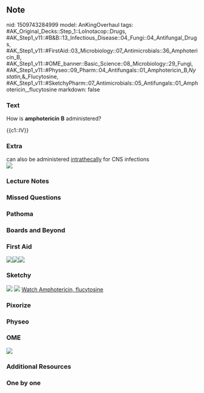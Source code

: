 ## Note
nid: 1509743284999
model: AnKingOverhaul
tags: #AK_Original_Decks::Step_1::Lolnotacop::Drugs, #AK_Step1_v11::#B&B::13_Infectious_Disease::04_Fungi::04_Antifungal_Drugs, #AK_Step1_v11::#FirstAid::03_Microbiology::07_Antimicrobials::36_Amphotericin_B, #AK_Step1_v11::#OME_banner::Basic_Science::08_Microbiology::29_Fungi, #AK_Step1_v11::#Physeo::09_Pharm::04_Antifungals::01_Amphotericin_B,_Nystatin,_&_Flucytosine, #AK_Step1_v11::#SketchyPharm::07_Antimicrobials::05_Antifungals::01_Amphotericin,_flucytosine
markdown: false

### Text
How is <b>amphotericin</b> <b>B</b> administered?
<div>
  {{c1::IV}}
</div>

### Extra
<div>
  can also be administered <u>intrathecally</u> for CNS infections
</div><img src="paste-11965778887058.jpg">

### Lecture Notes


### Missed Questions


### Pathoma


### Boards and Beyond


### First Aid
<img src="paste-468138550362115.jpg"><img src=
"paste-469465695256579%20(1).jpg"><img src=
"paste-470810020020227.jpg">

### Sketchy
<img src="paste-266275087450113.jpg"> <img src=
"Screen%20Shot%202020-01-28%20at%206.24.24%20PM.png"> <a href=
"https://dashboard.sketchy.com/study/medical/courses/medical-pharmacology/units/medical-pharmacology-antimicrobials/videos/medical-pharmacology-antimicrobials-antifungals-amphotericin-flucytosine?utm_source=anki&utm_medium=partnership&utm_campaign=february_update&utm_content=medical">
Watch Amphotericin, flucytosine</a>

### Pixorize


### Physeo


### OME
<div class="ome-widget">
  <a href=
  "https://onlinemeded.org/spa/microbiology/fungi/acquire?ref=anki">
  <img src="_OME_AnkiFlashcards_Lesson_5.png"></a>
</div>

### Additional Resources


### One by one

